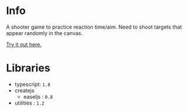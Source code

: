 Info
====

A shooter game to practice reaction time/aim.
Need to shoot targets that appear randomly in the canvas.

[Try it out here.](http://nbpt.eu/games/target_practice/)

Libraries
=========

- typescript: `1.8`
- createjs
    - easeljs : `0.8`
- utilities : `1.2`